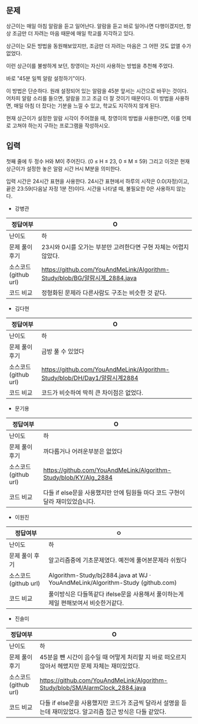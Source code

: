 ## 문제

상근이는 매일 아침 알람을 듣고 일어난다. 알람을 듣고 바로 일어나면 다행이겠지만, 항상 조금만 더 자려는 마음 때문에 매일 학교를 지각하고 있다.

상근이는 모든 방법을 동원해보았지만, 조금만 더 자려는 마음은 그 어떤 것도 없앨 수가 없었다.

이런 상근이를 불쌍하게 보던, 창영이는 자신이 사용하는 방법을 추천해 주었다.

바로 "45분 일찍 알람 설정하기"이다.

이 방법은 단순하다. 원래 설정되어 있는 알람을 45분 앞서는 시간으로 바꾸는 것이다. 어차피 알람 소리를 들으면, 알람을 끄고 조금 더 잘 것이기 때문이다. 이 방법을 사용하면, 매일 아침 더 잤다는 기분을 느낄 수 있고, 학교도 지각하지 않게 된다.

현재 상근이가 설정한 알람 시각이 주어졌을 때, 창영이의 방법을 사용한다면, 이를 언제로 고쳐야 하는지 구하는 프로그램을 작성하시오.

## 입력

첫째 줄에 두 정수 H와 M이 주어진다. (0 ≤ H ≤ 23, 0 ≤ M ≤ 59) 그리고 이것은 현재 상근이가 설정한 놓은 알람 시간 H시 M분을 의미한다.

입력 시간은 24시간 표현을 사용한다. 24시간 표현에서 하루의 시작은 0:0(자정)이고, 끝은 23:59(다음날 자정 1분 전)이다. 시간을 나타낼 때, 불필요한 0은 사용하지 않는다.

- 강병관

| 정답여부 | O |
| --- | --- |
| 난이도 | 하 |
| 문제 풀이 후기 | 23시와 0시를 오가는 부분만 고려한다면 구현 자체는 어렵지 않았다. |
| 소스코드(github url) | https://github.com/YouAndMeLink/Algorithm-Study/blob/BG/알람시계_2884.java |
| 코드 비교 |  정형화된 문제라 다른사람도 구조는 비슷한 것 같다. |
- 김다현

| 정답여부 | O |
| --- | --- |
| 난이도 | 하 |
| 문제 풀이 후기 | 금방 풀 수 있었다 |
| 소스코드(github url) | https://github.com/YouAndMeLink/Algorithm-Study/blob/DH/Day1/알람시계2884 |
| 코드 비교 | 코드가 비슷하여 딱히 큰 차이점은 없었다. |
- 문기용

| 정답여부 | O |
| --- | --- |
| 난이도 | 하 |
| 문제 풀이 후기 | 까다롭거나 어려운부분은 없었다 |
| 소스코드(github url) | https://github.com/YouAndMeLink/Algorithm-Study/blob/KY/Alg_2884 |
| 코드 비교 | 다들 if else문을 사용했지만 안에 팀원들 마다 코드 구현이 달라 재미있었습니다. |
- 이원진

| 정답여부 | ㅇ |
| --- | --- |
| 난이도 | 하 |
| 문제 풀이 후기 | 알고리즘중에 기초문제였다. 예전에 풀어본문제라 쉬웠다 |
| 소스코드(github url) | Algorithm-Study/bj2884.java at WJ · YouAndMeLink/Algorithm-Study (github.com) |
| 코드 비교 | 풀이방식은 다들똑같다 ifelse문을 사용해서 풀이하는게 제일 편해보여서 비슷한거같다. |
- 진솔미

| 정답여부 | O |
| --- | --- |
| 난이도 | 하 |
| 문제 풀이 후기 | 45분을 뺀 시간이 음수일 때 어떻게 처리할 지 바로 떠오르지 않아서 헤맸지만 문제 자체는 재미있었다.  |
| 소스코드(github url) | https://github.com/YouAndMeLink/Algorithm-Study/blob/SM/AlarmClock_2884.java |
| 코드 비교 | 다들 if else문을 사용했지만 코드가 조금씩 달라서 설명을 듣는데 재미있었다. 알고리즘 접근 방식은 다들 같았다. |
